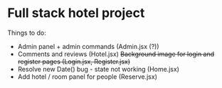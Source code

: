 # Full stack hotel project

Things to do:

- Admin panel + admin commands (Admin.jsx (?))
- Comments and reviews (Hotel.jsx)
~~Background image for login and register pages (Login.jsx, Register.jsx)~~
- Resolve new Date() bug - state not working (Home.jsx)
- Add hotel / room panel for people (Reserve.jsx)
